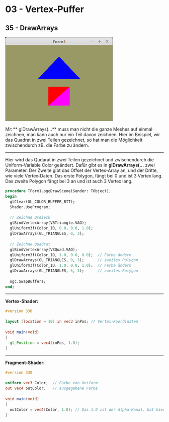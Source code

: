 # 03 - Vertex-Puffer
## 35 - DrawArrays

![image.png](image.png)

Mit ** glDrawArrays(...** muss man nicht die ganze Meshes auf einmal zeichnen, man kann auch nur ein Teil davon zeichnen.
Hier im Beispiel, wir das Quadrat in zwei Teilen gezeichnet, so hat man die Möglichkeit zwischendurch zB. die Farbe zu ändern.

---
Hier wird das Qudarat in zwei Teilen gezeichnet und zwischendurch die Uniform-Variable Color geändert.
Dafür gibt es in **glDrawArrays(...** zwei Parameter.
Der Zweite gibt das Offset der Vertex-Array an, und der Dritte, wie viele Vertex-Daten.
Das erste Polygon, fängt bei 0 und ist 3 Vertex lang.
Das zweite Polygon fängt bei 3 an und ist auch 3 Vertex lang.

```pascal
procedure TForm1.ogcDrawScene(Sender: TObject);
begin
  glClear(GL_COLOR_BUFFER_BIT);
  Shader.UseProgram;

  // Zeichne Dreieck
  glBindVertexArray(VBTriangle.VAO);
  glUniform3f(Color_ID, 0.0, 0.0, 1.0);
  glDrawArrays(GL_TRIANGLES, 0, 3);

  // Zeichne Quadrat
  glBindVertexArray(VBQuad.VAO);
  glUniform3f(Color_ID, 1.0, 0.0, 0.0);  // Farbe ändern
  glDrawArrays(GL_TRIANGLES, 0, 3);      // zweites Polygon
  glUniform3f(Color_ID, 1.0, 0.0, 1.0);  // Farbe ändern
  glDrawArrays(GL_TRIANGLES, 3, 3);      // zweites Polygon

  ogc.SwapBuffers;
end;
```


---
**Vertex-Shader:**

```glsl
#version 330

layout (location = 10) in vec3 inPos; // Vertex-Koordinaten
 
void main(void)
{
  gl_Position = vec4(inPos, 1.0);
}

```


---
**Fragment-Shader:**

```glsl
#version 330

uniform vec3 Color;  // Farbe von Uniform
out vec4 outColor;   // ausgegebene Farbe

void main(void)
{
  outColor = vec4(Color, 1.0); // Das 1.0 ist der Alpha-Kanal, hat hier keine Bedeutung.
}

```


